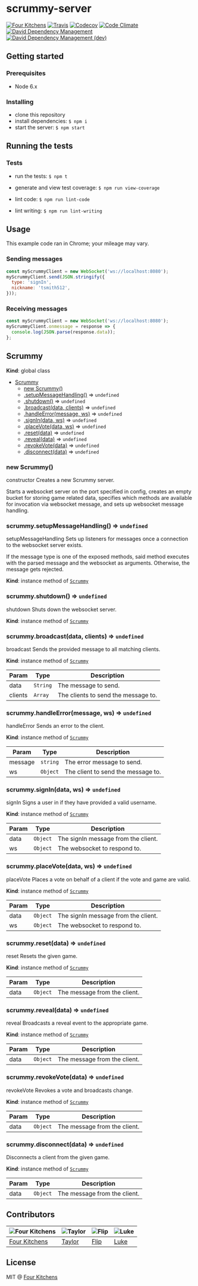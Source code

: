 # scrummy-server

[![Four Kitchens](https://img.shields.io/badge/4K-Four%20Kitchens-35AA4E.svg?style=flat-square)](https://fourkitchens.com/)
[![Travis](https://img.shields.io/travis/fourkitchens/scrummy-server.svg?style=flat-square)](https://travis-ci.org/fourkitchens/scrummy-server/)
[![Codecov](https://img.shields.io/codecov/c/github/fourkitchens/scrummy-server.svg?style=flat-square)](https://codecov.io/gh/fourkitchens/scrummy-server)
[![Code Climate](https://img.shields.io/codeclimate/github/fourkitchens/scrummy-server.svg?style=flat-square)](https://codeclimate.com/github/fourkitchens/scrummy-server)
[![David Dependency Management](https://img.shields.io/david/fourkitchens/scrummy-server.svg?style=flat-square)](https://david-dm.org/fourkitchens/scrummy-server)
[![David Dependency Management (dev)](https://img.shields.io/david/dev/fourkitchens/scrummy-server.svg?style=flat-square)](https://david-dm.org/dev/fourkitchens/scrummy-server#info=devDependencies&view=table)

## Getting started

### Prerequisites

- Node 6.x

### Installing

- clone this repository
- install dependencies: `$ npm i`
- start the server: `$ npm start`

## Running the tests

### Tests

- run the tests: `$ npm t`
- generate and view test coverage: `$ npm run view-coverage`

- lint code: `$ npm run lint-code`
- lint writing: `$ npm run lint-writing`

## Usage

This example code ran in Chrome; your mileage may vary.

### Sending messages

```js
const myScrummyClient = new WebSocket('ws://localhost:8080');
myScrummyClient.send(JSON.stringify({
  type: 'signIn',
  nickname: 'tsmith512',
}));
```

### Receiving messages

```js
const myScrummyClient = new WebSocket('ws://localhost:8080');
myScrummyClient.onmessage = response => {
  console.log(JSON.parse(response.data));
};
```

<a name="Scrummy"></a>

## Scrummy
**Kind**: global class  

* [Scrummy](#Scrummy)
    * [new Scrummy()](#new_Scrummy_new)
    * [.setupMessageHandling()](#Scrummy+setupMessageHandling) ⇒ <code>undefined</code>
    * [.shutdown()](#Scrummy+shutdown) ⇒ <code>undefined</code>
    * [.broadcast(data, clients)](#Scrummy+broadcast) ⇒ <code>undefined</code>
    * [.handleError(message, ws)](#Scrummy+handleError) ⇒ <code>undefined</code>
    * [.signIn(data, ws)](#Scrummy+signIn) ⇒ <code>undefined</code>
    * [.placeVote(data, ws)](#Scrummy+placeVote) ⇒ <code>undefined</code>
    * [.reset(data)](#Scrummy+reset) ⇒ <code>undefined</code>
    * [.reveal(data)](#Scrummy+reveal) ⇒ <code>undefined</code>
    * [.revokeVote(data)](#Scrummy+revokeVote) ⇒ <code>undefined</code>
    * [.disconnect(data)](#Scrummy+disconnect) ⇒ <code>undefined</code>

<a name="new_Scrummy_new"></a>

### new Scrummy()
constructor
  Creates a new Scrummy server.

  Starts a websocket server on the port specified in config, creates an empty bucket for
  storing game related data, specifies which methods are available for invocation via websocket
  message, and sets up websocket message handling.

<a name="Scrummy+setupMessageHandling"></a>

### scrummy.setupMessageHandling() ⇒ <code>undefined</code>
setupMessageHandling
  Sets up listeners for messages once a connection to the websocket server exists.

  If the message type is one of the exposed methods, said method executes with the parsed
  message and the websocket as arguments. Otherwise, the message gets rejected.

**Kind**: instance method of <code>[Scrummy](#Scrummy)</code>  
<a name="Scrummy+shutdown"></a>

### scrummy.shutdown() ⇒ <code>undefined</code>
shutdown
  Shuts down the websocket server.

**Kind**: instance method of <code>[Scrummy](#Scrummy)</code>  
<a name="Scrummy+broadcast"></a>

### scrummy.broadcast(data, clients) ⇒ <code>undefined</code>
broadcast
  Sends the provided message to all matching clients.

**Kind**: instance method of <code>[Scrummy](#Scrummy)</code>  

| Param | Type | Description |
| --- | --- | --- |
| data | <code>String</code> | The message to send. |
| clients | <code>Array</code> | The clients to send the message to. |

<a name="Scrummy+handleError"></a>

### scrummy.handleError(message, ws) ⇒ <code>undefined</code>
handleError
  Sends an error to the client.

**Kind**: instance method of <code>[Scrummy](#Scrummy)</code>  

| Param | Type | Description |
| --- | --- | --- |
| message | <code>string</code> | The error message to send. |
| ws | <code>Object</code> | The client to send the message to. |

<a name="Scrummy+signIn"></a>

### scrummy.signIn(data, ws) ⇒ <code>undefined</code>
signIn
  Signs a user in if they have provided a valid username.

**Kind**: instance method of <code>[Scrummy](#Scrummy)</code>  

| Param | Type | Description |
| --- | --- | --- |
| data | <code>Object</code> | The signIn message from the client. |
| ws | <code>Object</code> | The websocket to respond to. |

<a name="Scrummy+placeVote"></a>

### scrummy.placeVote(data, ws) ⇒ <code>undefined</code>
placeVote
  Places a vote on behalf of a client if the vote and game are valid.

**Kind**: instance method of <code>[Scrummy](#Scrummy)</code>  

| Param | Type | Description |
| --- | --- | --- |
| data | <code>Object</code> | The signIn message from the client. |
| ws | <code>Object</code> | The websocket to respond to. |

<a name="Scrummy+reset"></a>

### scrummy.reset(data) ⇒ <code>undefined</code>
reset
  Resets the given game.

**Kind**: instance method of <code>[Scrummy](#Scrummy)</code>  

| Param | Type | Description |
| --- | --- | --- |
| data | <code>Object</code> | The message from the client. |

<a name="Scrummy+reveal"></a>

### scrummy.reveal(data) ⇒ <code>undefined</code>
reveal
  Broadcasts a reveal event to the appropriate game.

**Kind**: instance method of <code>[Scrummy](#Scrummy)</code>  

| Param | Type | Description |
| --- | --- | --- |
| data | <code>Object</code> | The message from the client. |

<a name="Scrummy+revokeVote"></a>

### scrummy.revokeVote(data) ⇒ <code>undefined</code>
revokeVote
  Revokes a vote and broadcasts change.

**Kind**: instance method of <code>[Scrummy](#Scrummy)</code>  

| Param | Type | Description |
| --- | --- | --- |
| data | <code>Object</code> | The message from the client. |

<a name="Scrummy+disconnect"></a>

### scrummy.disconnect(data) ⇒ <code>undefined</code>
Disconnects a client from the given game.

**Kind**: instance method of <code>[Scrummy](#Scrummy)</code>  

| Param | Type | Description |
| --- | --- | --- |
| data | <code>Object</code> | The message from the client. |


## Contributors

![Four Kitchens](https://avatars.githubusercontent.com/u/348885?s=130) | ![Taylor](https://avatars.githubusercontent.com/u/1486573?s=130) | ![Flip](https://avatars.githubusercontent.com/u/1306968?s=130) | ![Luke](https://avatars.githubusercontent.com/u/1127238?s=130)
--- | --- | --- | ---
[Four Kitchens](https://github.com/fourkitchens) | [Taylor](https://github.com/tsmith512) | [Flip](https://github.com/flipactual) | [Luke](https://github.com/infiniteluke)
## License

MIT @ [Four Kitchens](https://github.com/fourkitchens)
